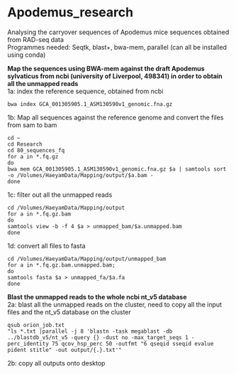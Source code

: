 # Apodemus_research
Analysing the carryover sequences of Apodemus mice sequences obtained from RAD-seq data                                         
Programmes needed: Seqtk, blast+, bwa-mem, parallel (can all be installed using conda)

**Map the sequences using BWA-mem against the draft Apodemus sylvaticus from ncbi (university of Liverpool, 498341) in order to obtain all the unmapped reads**                                                                                               
1a: index the reference sequence, obtained from ncbi 
```
bwa index GCA_001305905.1_ASM130590v1_genomic.fna.gz
```

1b: Map all sequences against the reference genome and convert the files from sam to bam
```
cd ~
cd Research 
cd 80_sequences_fq
for a in *.fq.gz
do
bwa mem GCA_001305905.1_ASM130590v1_genomic.fna.gz $a | samtools sort -o /Volumes/HaeyamData/Mapping/output/$a.bam -
done
```

1c: filter out all the unmapped reads
```
cd /Volumes/HaeyamData/Mapping/output
for a in *.fq.gz.bam
do 
samtools view -b -f 4 $a > unmapped_bam/$a.unmapped.bam
done
```
1d: convert all files to fasta 
```
cd /Volumes/HaeyamData/Mapping/output/unmapped_bam
for a in *.fq.gz.bam.unmapped.bam;
do
samtools fasta $a > unmapped_fa/$a.fa
done
```

**Blast the unmapped reads to the whole ncbi nt_v5 database**                                                                    
2a: blast all the unmapped reads on the cluster, need to copy all the input files and the nt_v5 database on the cluster 
```
qsub orion_job.txt
"ls *.txt |parallel -j 8 'blastn -task megablast -db ../blastdb_v5/nt_v5 -query {} -dust no -max_target_seqs 1 -perc_identity 75 qcov_hsp_perc 50 -outfmt "6 qseqid sseqid evalue pident stitle" -out output/{.}.txt'"
```
2b: copy all outputs onto desktop

